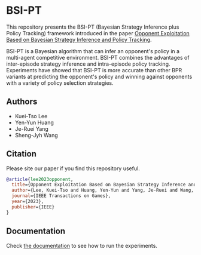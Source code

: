 # BSI-PT

This repository presents the BSI-PT (Bayesian Strategy Inference plus Policy Tracking) framework introduced in the paper [Opponent Exploitation Based on Bayesian Strategy Inference and Policy Tracking](https://ieeexplore.ieee.org/document/10148618).

BSI-PT is a Bayesian algorithm that can infer an opponent's policy in a multi-agent competitive environment. BSI-PT combines the advantages of inter-episode strategy inference and intra-episode policy tracking. Experiments have showed that BSI-PT is more accurate than other BPR variants at predicting the opponent's policy and winning against opponents with a variety of policy selection strategies.

## Authors
- Kuei-Tso Lee
- Yen-Yun Huang
- Je-Ruei Yang
- Sheng-Jyh Wang

## Citation

Please site our paper if you find this repository useful.

```bibtex
@article{lee2023opponent,
  title={Opponent Exploitation Based on Bayesian Strategy Inference and Policy Tracking},
  author={Lee, Kuei-Tso and Huang, Yen-Yun and Yang, Je-Ruei and Wang, Sheng-Jyh},
  journal={IEEE Transactions on Games},
  year={2023},
  publisher={IEEE}
}
```

## Documentation

Check [the documentation](https://jerry871002.github.io/bsi-pt/) to see how to run the experiments.
